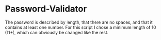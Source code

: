 # Password-Validator
The password is described by length, that there are no spaces, and that it contains at least one number. For this script I chose a minimum length of 10 (11+), which can obviously be changed like the rest.
